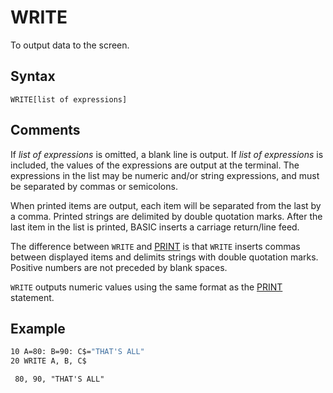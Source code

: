 # WRITE

To output data to the screen.

## Syntax

`WRITE[list of expressions]`

## Comments

If *list of expressions* is omitted, a blank line is output. If *list of expressions* is included, the values of the expressions are output at the terminal. The expressions in the list may be numeric and/or string expressions, and must be separated by commas or semicolons.

When printed items are output, each item will be separated from the last by a comma. Printed strings are delimited by double quotation marks. After the last item in the list is printed, BASIC inserts a carriage return/line feed.

The difference between `WRITE` and [PRINT](PRINT) is that `WRITE` inserts commas between displayed items and delimits strings with double quotation marks. Positive numbers are not preceded by blank spaces.

`WRITE` outputs numeric values using the same format as the [PRINT](PRINT) statement.

## Example

```vb
10 A=80: B=90: C$="THAT'S ALL"
20 WRITE A, B, C$
```

```text
 80, 90, "THAT'S ALL"
```
